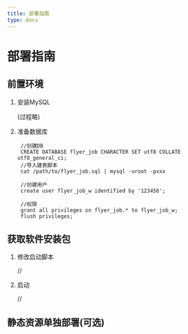 ```yaml
---
title: 部署指南
type: docs
---
```


# 部署指南

## 前置环境

1. 安装MySQL
	
	(过程略)

2. 准备数据库

		//创建DB
		CREATE DATABASE flyer_job CHARACTER SET utf8 COLLATE utf8_general_ci;	
		//导入建表脚本
		cat /path/to/flyer_job.sql | mysql -uroot -pxxx 

		//创建用户
		create user flyer_job_w identified by '123456';

		//权限
		grant all privileges on flyer_job.* to flyer_job_w;
		flush privileges;



## 获取软件安装包

1. 修改启动脚本
	
	//

2. 启动
	
	//

## 静态资源单独部署(可选)






